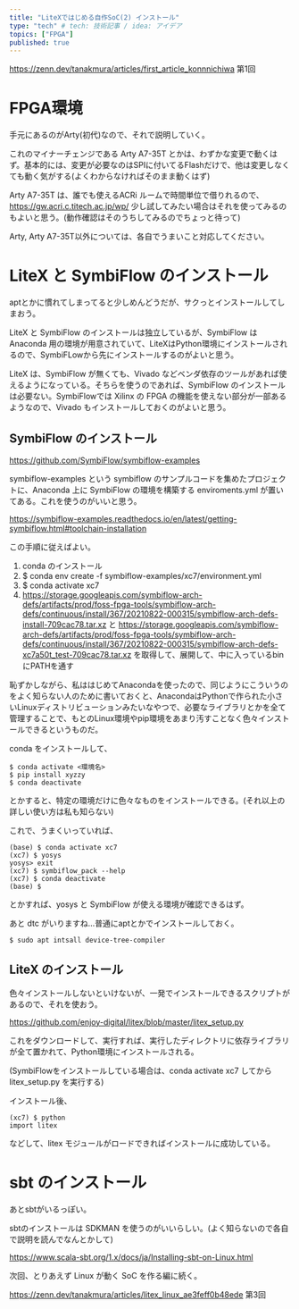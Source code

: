 ```yaml
---
title: "LiteXではじめる自作SoC(2) インストール"
type: "tech" # tech: 技術記事 / idea: アイデア
topics: ["FPGA"]
published: true
---
```

https://zenn.dev/tanakmura/articles/first_article_konnnichiwa 第1回

# FPGA環境

手元にあるのがArty(初代)なので、それで説明していく。

これのマイナーチェンジである Arty A7-35T とかは、わずかな変更で動くはず。基本的には、変更が必要なのはSPIに付いてるFlashだけで、他は変更しなくても動く気がする(よくわからなければそのまま動くはず)

Arty A7-35T は、誰でも使えるACRi ルームで時間単位で借りれるので、
https://gw.acri.c.titech.ac.jp/wp/
少し試してみたい場合はそれを使ってみるのもよいと思う。(動作確認はそのうちしてみるのでちょっと待って)

Arty, Arty A7-35T以外については、各自でうまいこと対応してください。

# LiteX と SymbiFlow のインストール

aptとかに慣れてしまってると少しめんどうだが、サクっとインストールしてしまおう。

LiteX と SymbiFlow のインストールは独立しているが、SymbiFlow は Anaconda 用の環境が用意されていて、LiteXはPython環境にインストールされるので、SymbiFLowから先にインストールするのがよいと思う。

LiteX は、SymbiFlow が無くても、Vivado などベンダ依存のツールがあれば使えるようになっている。そちらを使うのであれば、SymbiFlow のインストールは必要ない。SymbiFlowでは Xilinx の FPGA の機能を使えない部分が一部あるようなので、Vivado もインストールしておくのがよいと思う。


## SymbiFlow のインストール
https://github.com/SymbiFlow/symbiflow-examples

symbiflow-examples という symbiflow のサンプルコードを集めたプロジェクトに、Anaconda 上に SymbiFlow の環境を構築する enviroments.yml が置いてある。これを使うのがいいと思う。

https://symbiflow-examples.readthedocs.io/en/latest/getting-symbiflow.html#toolchain-installation

この手順に従えばよい。

1. conda のインストール
2. $ conda env create -f symbiflow-examples/xc7/environment.yml
3. $ conda activate xc7
4. https://storage.googleapis.com/symbiflow-arch-defs/artifacts/prod/foss-fpga-tools/symbiflow-arch-defs/continuous/install/367/20210822-000315/symbiflow-arch-defs-install-709cac78.tar.xz と https://storage.googleapis.com/symbiflow-arch-defs/artifacts/prod/foss-fpga-tools/symbiflow-arch-defs/continuous/install/367/20210822-000315/symbiflow-arch-defs-xc7a50t_test-709cac78.tar.xz を取得して、展開して、中に入っているbinにPATHを通す

恥ずかしながら、私ははじめてAnacondaを使ったので、同じようにこういうのをよく知らない人のために書いておくと、AnacondaはPythonで作られた小さいLinuxディストリビューションみたいなやつで、必要なライブラリとかを全て管理することで、もとのLinux環境やpip環境をあまり汚すことなく色々インストールできるというものだ。

conda をインストールして、

    $ conda activate <環境名>
    $ pip install xyzzy
    $ conda deactivate

とかすると、特定の環境だけに色々なものをインストールできる。(それ以上の詳しい使い方は私も知らない)


これで、うまくいっていれば、

    (base) $ conda activate xc7
    (xc7) $ yosys
    yosys> exit
    (xc7) $ symbiflow_pack --help
    (xc7) $ conda deactivate
    (base) $ 

とかすれば、yosys と SymbiFlow が使える環境が確認できるはず。


あと dtc がいりますね…普通にaptとかでインストールしておく。

    $ sudo apt intsall device-tree-compiler


## LiteX のインストール

色々インストールしないといけないが、一発でインストールできるスクリプトがあるので、それを使おう。

https://github.com/enjoy-digital/litex/blob/master/litex_setup.py

これをダウンロードして、実行すれば、実行したディレクトリに依存ライブラリが全て置かれて、Python環境にインストールされる。

(SymbiFlowをインストールしている場合は、conda activate xc7 してから litex_setup.py を実行する)

インストール後、

    (xc7) $ python
    import litex

などして、litex モジュールがロードできればインストールに成功している。


# sbt のインストール

あとsbtがいるっぽい。

sbtのインストールは SDKMAN を使うのがいいらしい。(よく知らないので各自で説明を読んでなんとかして)

https://www.scala-sbt.org/1.x/docs/ja/Installing-sbt-on-Linux.html



次回、とりあえず Linux が動く SoC を作る編に続く。

https://zenn.dev/tanakmura/articles/litex_linux_ae3feff0b48ede 第3回

